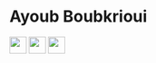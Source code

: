 # Ayoub Boubkrioui

<a href="https://www.youtube.com/channel/UCHzqcQ1FY9ksX3ydcCtqyiA" target="_blank">
  <img src ="https://www.vectorlogo.zone/logos/youtube/youtube-ar21.svg" height="30" /></a>
<a href="https://www.youtube.com/channel/UCHzqcQ1FY9ksX3ydcCtqyiA" target="_blank">
  <img src ="https://www.vectorlogo.zone/logos/linkedin/linkedin-ar21.svg" height="30" /></a>
<a href="https://www.youtube.com/channel/UCHzqcQ1FY9ksX3ydcCtqyiA" target="_blank">
  <img src ="https://www.vectorlogo.zone/logos/instagram/instagram-ar21.svg" height="30" /></a>
